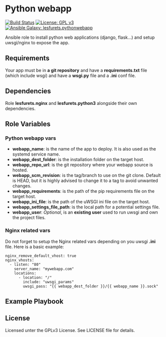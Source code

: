Python webapp
=========

[![Build Status](https://travis-ci.org/lesfurets/ansible-role-pythonwebapp.svg?branch=master)](https://travis-ci.org/lesfurets/ansible-role-pythonwebapp)
[![License: GPL v3](https://img.shields.io/badge/License-GPLv3-blue.svg)](https://www.gnu.org/licenses/gpl-3.0)
[![Ansible Galaxy: lesfurets.pythonwebapp](https://img.shields.io/badge/galaxy-lesfurets.pythonwebapp-blueviolet.svg)](https://galaxy.ansible.com/lesfurets/pythonwebapp)

Ansible role to install python web applications (django, flask...) and setup uwsgi/nginx to expose the app.

## Requirements

Your app must be in **a git repository** and have a **requirements.txt** file (which include wsgi) and have a **wsgi.py** file and a **.ini** conf file.

## Dependencies

Role **lesfurets.nginx** and **lesfurets.python3** alongside their own dependencies.

## Role Variables

### Python webapp vars

- **webapp_name**: is the name of the app to deploy. It is also used as the systemd service name.
- **webapp_dest_folder**: is the installation folder on the target host.
- **webapp_repo_url**: is the git repository where your webapp source is hosted.
- **webapp_scm_revision**: is the tag/branch to use on the git clone. Default is HEAD, but it is highly advised to change it to a tag to avoid unwanted changes.
- **webapp_requirements**: is the path of the pip requirements file on the target host.
- **webapp_ini_file**: is the path of the uWSGI ini file on the target host.
- **webapp_settings_file_path**: is the local path for a potential settings file.
- **webapp_user**: *Optional*, is an **existing user** used to run uwsgi and own the project files.

### Nginx related vars

Do not forget to setup the Nginx related vars depending on you uwsgi **.ini** file.
Here is a basic example:

```
nginx_remove_default_vhost: true
nginx_vhosts:
  - listen: "80"
    server_name: "mywebapp.com"
	locations:
	  - location: "/"
	    include: "uwsgi_params"
	    uwsgi_pass: "{{ webapp_dest_folder }}/{{ webapp_name }}.sock"
```

## Example Playbook

## License

Licensed unter the GPLv3 License. See LICENSE file for details.

